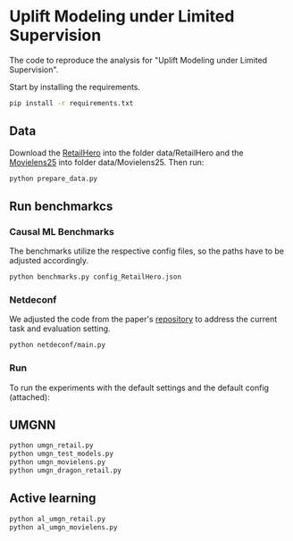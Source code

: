 # Uplift Modeling under Limited Supervision

The code to reproduce the analysis for "Uplift Modeling under Limited Supervision".

Start by installing the requirements.
```bash
pip install -r requirements.txt
```

## Data
Download the [RetailHero](https://ods.ai/competitions/x5-retailhero-uplift-modeling/data) into the folder data/RetailHero and the [Movielens25](https://grouplens.org/datasets/movielens/25m/) into folder data/Movielens25.
Then run:

```bash
python prepare_data.py
```

## Run benchmarkcs

### Causal ML Benchmarks
The benchmarks utilize the respective config files, so the paths have to be adjusted accordingly.

```bash
python benchmarks.py config_RetailHero.json
```

### Netdeconf
We adjusted the code from the paper's [repository](https://github.com/rguo12/network-deconfounder-wsdm20) to address the current task and evaluation setting.

```bash
python netdeconf/main.py 
```

### Run
To run the experiments with the default settings and the default config (attached):

## UMGNN

```bash
python umgn_retail.py
python umgn_test_models.py
python umgn_movielens.py
python umgn_dragon_retail.py
```

## Active learning
```bash
python al_umgn_retail.py
python al_umgn_movielens.py
```
